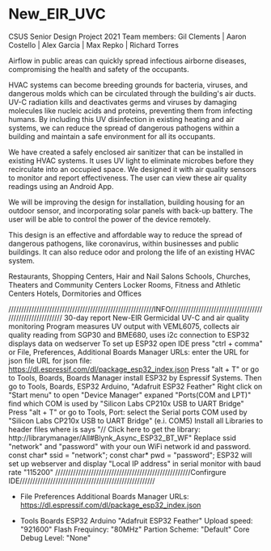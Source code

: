 # New_EIR_UVC

CSUS Senior Design Project 2021
Team members: Gil Clements | Aaron Costello | Alex Garcia | Max Repko | Richard Torres

Airflow in public areas can quickly spread infectious airborne diseases, compromising the health and safety of the occupants.

HVAC systems can become breeding grounds for bacteria, viruses, and dangerous molds which can be circulated through the building's air ducts. UV-C radiation kills and deactivates germs and viruses by damaging molecules like nucleic acids and proteins, preventing them from infecting humans. By including this UV disinfection in existing heating and air systems, we can reduce the spread of dangerous pathogens within a building and maintain a safe environment for all its occupants. 

We have created a safely enclosed air sanitizer that can be installed in existing HVAC systems. It uses UV light to eliminate microbes before they recirculate into an occupied space. We designed it with air quality sensors to monitor and report effectiveness. The user can view these air quality readings using an Android App. 

We will be improving the design for installation, building housing for an outdoor sensor, and incorporating solar panels with back-up battery. The user will be able to control the power of the device remotely.

This design is an effective and affordable way to reduce the spread of dangerous pathogens, like coronavirus, within businesses and public buildings. It can also reduce odor and prolong the life of an existing HVAC system.

Restaurants, Shopping Centers, Hair and Nail Salons 
Schools, Churches,  Theaters and Community Centers 
Locker Rooms, Fitness and Athletic Centers 
Hotels, Dormitories and Offices  

/////////////////////////////////////////////////////////INFO/////////////////////////////////////////////////////////
30-day report New-EIR Germicidal UV-C and air quality monitoring
Program measures UV output with VEML6075, collects air quality reading from SGP30 and BME680, uses i2c connection to ESP32 displays data on wedserver
To set up ESP32 open IDE press "ctrl + comma" or File, Preferences, Additional Boards Manager URLs: enter the URL for json file
  URL for json file:  https://dl.espressif.com/dl/package_esp32_index.json
Press "alt + T" or go to Tools, Boards, Boards Manager install ESP32 by Espressif Systems. Then go to Tools, Boards, ESP32 Arduino, "Adafruit ESP32 Feather"
Right click on "Start menu" to open "Device Manager" expaned "Ports(COM and LPT)" find which COM is used by "Silicon Labs CP210x USB to UART Bridge"
Press "alt + T" or go to Tools, Port: select the Serial ports COM used by "Silicon Labs CP210x USB to UART Bridge" (e.i. COM5)
Install all Libraries to header files where is says "// Click here to get the library: http://librarymanager/All#Blynk_Async_ESP32_BT_WF"
Replace ssid "network" and "password" with your oun WiFi network id and password.
const char* ssid = "network";
const char* pwd  = "password";
ESP32 will set up webserver and display "Local IP address" in serial monitor with baud rate "115200"
/////////////////////////////////////////////////////Confirgure IDE/////////////////////////////////////////////////////
 * File
    Preferences
      Additional Boards Manager URLs: 
  https://dl.espressif.com/dl/package_esp32_index.json
  
 * Tools
    Boards
      ESP32 Arduino
        "Adafruit ESP32 Feather"
  Upload speed: "921600"
  Flash Frequincy: "80MHz"
  Partion Scheme: "Default"
  Core Debug Level: "None"

